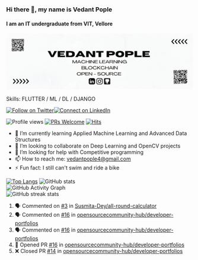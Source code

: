 ### Hi there 👋, my name is Vedant Pople 
#### I am an IT undergraduate from VIT, Vellore

<p align="center">  
    <img src="https://github.com/vedantpople4/vedantpople4/blob/master/VEDANT%20POPLE.jpg">
</p>

Skills: FLUTTER / ML / DL / DJANGO

[![Follow on Twitter](https://img.shields.io/badge/--twitter?label=Twitter&logo=Twitter&style=social)](https://mobile.twitter.com/vedantpople)[![Connect on LinkedIn](https://img.shields.io/badge/--linkedin?label=LinkedIn&logo=LinkedIn&style=social)](https://www.linkedin.com/in/vedantpople/)

![Profile views](https://gpvc.arturio.dev/vedantpople4)  [![PRs Welcome](https://img.shields.io/badge/PRs-welcome-brightgreen.svg?style=flat&logo=github)](https://github.com/vedantpople4/) [![Hits](https://hits.seeyoufarm.com/api/count/incr/badge.svg?url=https%3A%2F%2Fgithub.com%2Fvedantpople4%2Fhit-counter&count_bg=%2379C83D&title_bg=%23555555&icon=&icon_color=%23E7E7E7&title=hits&edge_flat=false)](https://hits.seeyoufarm.com)


- 🌱 I’m currently learning Applied Machine Learning and Advanced Data Structures 
- 👯 I’m looking to collaborate on Deep Learning and OpenCV projects 
- 🤔 I’m looking for help with Competitive programming 
- 📫 How to reach me: vedantpople4@gmail.com 
- ⚡ Fun fact: I still can't swim and ride a bike 
  
[![Top Langs](https://github-readme-stats.vercel.app/api/top-langs/?username=vedantpople4)](https://github.com/anuraghazra/github-readme-stats)
![GitHub stats](https://github-readme-stats.vercel.app/api?username=vedantpople4&show_icons=true&count_private=true)  
![GitHub Activity Graph](https://activity-graph.herokuapp.com/graph?username=vedantpople4)  
![GitHub streak stats](https://github-readme-streak-stats.herokuapp.com/?user=vedantpople4)  

<!--START_SECTION:activity-->
1. 🗣 Commented on [#3](https://github.com/Susmita-Dey/all-round-calculator/issues/3) in [Susmita-Dey/all-round-calculator](https://github.com/Susmita-Dey/all-round-calculator)
2. 🗣 Commented on [#16](https://github.com/opensourcecommunity-hub/developer-portfolios/issues/16) in [opensourcecommunity-hub/developer-portfolios](https://github.com/opensourcecommunity-hub/developer-portfolios)
3. 🗣 Commented on [#16](https://github.com/opensourcecommunity-hub/developer-portfolios/issues/16) in [opensourcecommunity-hub/developer-portfolios](https://github.com/opensourcecommunity-hub/developer-portfolios)
4. 💪 Opened PR [#16](https://github.com/opensourcecommunity-hub/developer-portfolios/pull/16) in [opensourcecommunity-hub/developer-portfolios](https://github.com/opensourcecommunity-hub/developer-portfolios)
5. ❌ Closed PR [#14](https://github.com/opensourcecommunity-hub/developer-portfolios/pull/14) in [opensourcecommunity-hub/developer-portfolios](https://github.com/opensourcecommunity-hub/developer-portfolios)
<!--END_SECTION:activity-->

